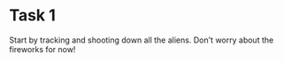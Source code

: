 # Task 1

Start by tracking and shooting down all the aliens.
Don't worry about the fireworks for now!
